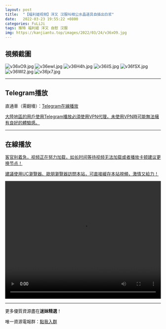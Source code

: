 ```yaml
---
layout: post
title:  "【福利姬视频】洋又 汉服叫相公水晶道具自插出白浆"
date:   2022-03-23 19:55:22 +0800
categories: FuLiJi
tags: 推特 福利姬 洋又 自慰 汉服
img: https://kanjiantu.top/images/2022/03/24/v36xO9.jpg
---
```



## 視頻截圖

![v36xO9.jpg](https://kanjiantu.top/images/2022/03/24/v36xO9.jpg)
![v36ewI.jpg](https://kanjiantu.top/images/2022/03/24/v36ewI.jpg)
![v36H4h.jpg](https://kanjiantu.top/images/2022/03/24/v36H4h.jpg)
![v36iIS.jpg](https://kanjiantu.top/images/2022/03/24/v36iIS.jpg)
![v36fSX.jpg](https://kanjiantu.top/images/2022/03/24/v36fSX.jpg)
![v36Wl2.jpg](https://kanjiantu.top/images/2022/03/24/v36Wl2.jpg)
![v36jx7.jpg](https://kanjiantu.top/images/2022/03/24/v36jx7.jpg)

* * *
## Telegram播放

直通車（需翻墻）：[Telegram在線播放](https://t.me/mimeijingxuan/320)

<u>大陸地區的用戶使用Telegram播放必須使用VPN代理，未使用VPN時可能無法擁有良好的體驗感。</u> 
* * *
## 在線播放
<u>客官别着急，视频正在努力加载，如长时间等待视频无法加载或者播放卡顿建议更换节点！</u>

<u>建議使用UC瀏覽器、歐朋瀏覽器訪問本站，可直接緩存本站視頻，激情又給力！</u>
<center><video src="https://cdn.publer.io/uploads/videos/62456d5ddb27977586aac64d/207b3b84317c4ec46c2c1b16f96f3d46.mp4" width="100%" height="380px" controls="controls"></video></center>


* * *
更多優質資源盡在**迷妹精選**！

唯一資源電報群：[點我入群](https://t.me/mimeijingxuan)


